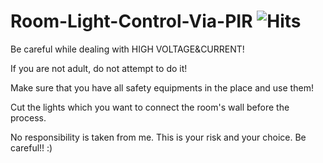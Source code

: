 # Room-Light-Control-Via-PIR ![Hits](https://hitcounter.pythonanywhere.com/count/tag.svg?url=https%3A%2F%2Fgithub.com%2Fozert%2FRoom-Light-Control-Via-PIR)



Be careful while dealing with HIGH VOLTAGE&CURRENT! 

If you are not adult, do not attempt to do it!

Make sure that you have all safety equipments in the place and use them! 

Cut the lights which you want to connect the room's wall before the process.

No responsibility is taken from me. This is your risk and your choice. Be careful!! :)
